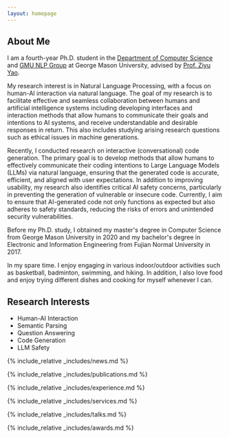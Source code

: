 ```yaml
---
layout: homepage
---
```


## About Me

I am a fourth-year Ph.D. student in the [Department of Computer Science](https://cs.gmu.edu) and [GMU NLP Group](https://nlp.cs.gmu.edu/) at George Mason University, advised by [Prof. Ziyu Yao](https://ziyuyao.org/#Service). 

My research interest is in Natural Language Processing, with a focus on human-AI interaction via natural language. The goal of my research is to facilitate effective and seamless collaboration between humans and artificial intelligence systems including developing interfaces and interaction methods that allow humans to communicate their goals and intentions to AI systems, and receive understandable and desirable responses in return. This also includes studying arising research questions such as ethical issues in machine generations.

Recently, I conducted research on interactive (conversational) code generation. The primary goal is to develop methods that allow humans to effectively communicate their coding intentions to Large Language Models (LLMs) via natural language, ensuring that the generated code is accurate, efficient, and aligned with user expectations. In addition to improving usability, my research also identifies critical AI safety concerns, particularly in preventing the generation of vulnerable or insecure code. Currently, I aim to ensure that AI-generated code not only functions as expected but also adheres to safety standards, reducing the risks of errors and unintended security vulnerabilities.

Before my Ph.D. study, I obtained my master's degree in Computer Science from George Mason University in 2020 and my bachelor's degree in Electronic and Information Engineering from Fujian Normal University in 2017.

In my spare time. I enjoy engaging in various indoor/outdoor activities such as basketball, badminton, swimming, and hiking. In addition, I also love food and enjoy trying different dishes and cooking for myself whenever I can.

## Research Interests

- Human-AI Interaction
- Semantic Parsing
- Question Answering
- Code Generation
- LLM Safety

{% include_relative _includes/news.md %}

{% include_relative _includes/publications.md %}

{% include_relative _includes/experience.md %}

{% include_relative _includes/services.md %}

{% include_relative _includes/talks.md %}

{% include_relative _includes/awards.md %}
